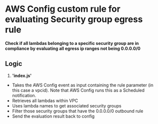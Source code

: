 # AWS Config custom rule for evaluating Security group egress rule
**Check if all lambdas belonging to a specific security group are in compliance by evaluating all egress ip ranges not being 0.0.0.0/0**

## Logic
1. **'index.js'**
- Takes the AWS Config event as input containing the rule parameter (in this case a vpcid). Note that AWS Config runs this as a Scheduled notification.
- Retrieves all lambdas within VPC
- Uses lambda names to get associated security groups
- Filter those security groups that have the 0.0.0.0/0 outbound rule
- Send the evaluation result back to config


